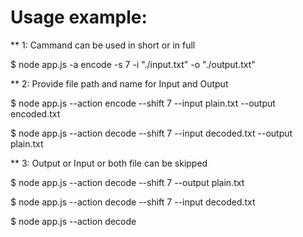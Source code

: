 
# Usage example:

** 1: Cammand can be used in short or in full

$ node app.js -a encode -s 7 -i "./input.txt" -o "./output.txt"


** 2: Provide file path and name for Input and Output

$ node app.js --action encode --shift 7 --input plain.txt --output encoded.txt

$ node app.js --action decode --shift 7 --input decoded.txt --output plain.txt


** 3: Output or Input or both file can be skipped

$ node app.js --action decode --shift 7 --output plain.txt

$ node app.js --action decode --shift 7 --input decoded.txt

$ node app.js --action decode
